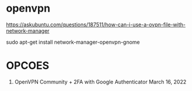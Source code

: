 # openvpn


https://askubuntu.com/questions/187511/how-can-i-use-a-ovpn-file-with-network-manager

sudo apt-get install network-manager-openvpn-gnome



# OPCOES

1. OpenVPN Community + 2FA with Google Authenticator March 16, 2022
``` https://perfecto25.medium.com/openvpn-community-2fa-with-google-authenticator-4f2a7cb08128
